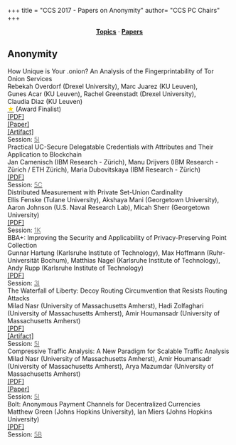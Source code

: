 +++
title = "CCS 2017 - Papers on Anonymity"
author= "CCS PC Chairs"
+++
<center><a href="/topics"><b>Topics</b></a> &middot; <a href="/papers"><b>Papers</b></a></center>
<p>
<h2>Anonymity</h2><div class="bpaper"><span class="ptitle">How Unique is Your .onion? An Analysis of the Fingerprintability of Tor Onion Services</span></br><div class="pblock"><span class="author">Rebekah&nbsp;Overdorf</span> <span class="institution">(Drexel University)</span>, <span class="author">Marc&nbsp;Juarez</span> <span class="institution">(KU Leuven)</span>, <span class="author">Gunes&nbsp;Acar</span> <span class="institution">(KU Leuven)</span>, <span class="author">Rachel&nbsp;Greenstadt</span> <span class="institution">(Drexel University)</span>, <span class="author">Claudia&nbsp;Diaz</span> <span class="institution">(KU Leuven)</span><br><div class="pextra"><a href="/finalists"><font color="#FFD700">&#9733;</font></a> (Award Finalist)<br><a href="https://acmccs.github.io/papers/p2021-overdorfA.pdf">[PDF]</a><br><a href="https://arxiv.org/abs/1708.08475">[Paper]</a><br><a href="https://cosic.esat.kuleuven.be/fingerprintability/">[Artifact]</a><br>Session: <a href="/session-I5"><font color="#777">5I</font></a></div></div></div><div class="bpaper"><span class="ptitle">Practical UC-Secure Delegatable Credentials with Attributes and Their Application to Blockchain</span></br><div class="pblock"><span class="author">Jan&nbsp;Camenisch</span> <span class="institution">(IBM Research - Z&uuml;rich)</span>, <span class="author">Manu&nbsp;Drijvers</span> <span class="institution">(IBM Research - Z&uuml;rich / ETH Z&uuml;rich)</span>, <span class="author">Maria&nbsp;Dubovitskaya</span> <span class="institution">(IBM Research - Z&uuml;rich)</span><br><div class="pextra"><a href="https://acmccs.github.io/papers/p683-camenischA.pdf">[PDF]</a><br>Session: <a href="/session-C5"><font color="#777">5C</font></a></div></div></div><div class="bpaper"><span class="ptitle">Distributed Measurement with Private Set-Union Cardinality</span></br><div class="pblock"><span class="author">Ellis&nbsp;Fenske</span> <span class="institution">(Tulane University)</span>, <span class="author">Akshaya&nbsp;Mani</span> <span class="institution">(Georgetown University)</span>, <span class="author">Aaron&nbsp;Johnson</span> <span class="institution">(U.S. Naval Research Lab)</span>, <span class="author">Micah&nbsp;Sherr</span> <span class="institution">(Georgetown University)</span><br><div class="pextra"><a href="https://acmccs.github.io/papers/p2277-agrawalAT3.pdf">[PDF]</a><br>Session: <a href="/session-K1"><font color="#777">1K</font></a></div></div></div><div class="bpaper"><span class="ptitle">BBA+: Improving the Security and Applicability of Privacy-Preserving Point Collection</span></br><div class="pblock"><span class="author">Gunnar&nbsp;Hartung</span> <span class="institution">(Karlsruhe Institute of Technology)</span>, <span class="author">Max&nbsp;Hoffmann</span> <span class="institution">(Ruhr-Universit&auml;t Bochum)</span>, <span class="author">Matthias&nbsp;Nagel</span> <span class="institution">(Karlsruhe Institute of Technology)</span>, <span class="author">Andy&nbsp;Rupp</span> <span class="institution">(Karlsruhe Institute of Technology)</span><br><div class="pextra"><a href="https://acmccs.github.io/papers/p1925-hartungA.pdf">[PDF]</a><br>Session: <a href="/session-I3"><font color="#777">3I</font></a></div></div></div><div class="bpaper"><span class="ptitle">The Waterfall of Liberty: Decoy Routing Circumvention that Resists Routing Attacks</span></br><div class="pblock"><span class="author">Milad&nbsp;Nasr</span> <span class="institution">(University of Massachusetts Amherst)</span>, <span class="author">Hadi&nbsp;Zolfaghari</span> <span class="institution">(University of Massachusetts Amherst)</span>, <span class="author">Amir&nbsp;Houmansadr</span> <span class="institution">(University of Massachusetts Amherst)</span><br><div class="pextra"><a href="https://acmccs.github.io/papers/p2037-nasrA.pdf">[PDF]</a><br><a href="https://github.com/SPIN-UMass/waterfall">[Artifact]</a><br>Session: <a href="/session-I5"><font color="#777">5I</font></a></div></div></div><div class="bpaper"><span class="ptitle">Compressive Traffic Analysis: A New Paradigm for Scalable Traffic Analysis</span></br><div class="pblock"><span class="author">Milad&nbsp;Nasr</span> <span class="institution">(University of Massachusetts Amherst)</span>, <span class="author">Amir&nbsp;Houmansadr</span> <span class="institution">(University of Massachusetts Amherst)</span>, <span class="author">Arya&nbsp;Mazumdar</span> <span class="institution">(University of Massachusetts Amherst)</span><br><div class="pextra"><a href="https://acmccs.github.io/papers/p2053-nasrA.pdf">[PDF]</a><br><a href="http://people.cs.umass.edu/~milad/papers/compress_CCS.pdf">[Paper]</a><br>Session: <a href="/session-I5"><font color="#777">5I</font></a></div></div></div><div class="bpaper"><span class="ptitle">Bolt: Anonymous Payment Channels for Decentralized Currencies</span></br><div class="pblock"><span class="author">Matthew&nbsp;Green</span> <span class="institution">(Johns Hopkins University)</span>, <span class="author">Ian&nbsp;Miers</span> <span class="institution">(Johns Hopkins University)</span><br><div class="pextra"><a href="https://acmccs.github.io/papers/p473-greenA.pdf">[PDF]</a><br>Session: <a href="/session-B5"><font color="#777">5B</font></a></div></div></div>